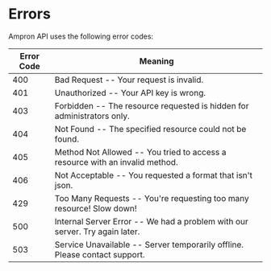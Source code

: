 # Errors

Ampron API uses the following error codes:


Error Code | Meaning
---------- | -------
400 | Bad Request -- Your request is invalid.
401 | Unauthorized -- Your API key is wrong.
403 | Forbidden -- The resource requested is hidden for administrators only.
404 | Not Found -- The specified resource could not be found.
405 | Method Not Allowed -- You tried to access a resource with an invalid method.
406 | Not Acceptable -- You requested a format that isn't json.
429 | Too Many Requests -- You're requesting too many resource! Slow down!
500 | Internal Server Error -- We had a problem with our server. Try again later.
503 | Service Unavailable -- Server temporarily offline. Please contact support.
